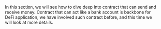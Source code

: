 In this section, we will see how to dive deep into  contract that can send and receive money. Contract that can act like a bank account is  backbone for DeFi application, we have involved such
contract before, and this time we will look at more details.
